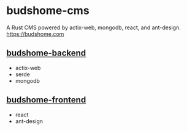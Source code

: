# budshome-cms
A Rust CMS powered by actix-web, mongodb, react, and ant-design. https://budshome.com

## [budshome-backend](https://github.com/budshome/budshome-backend)
- actix-web
- serde
- mongodb

## [budshome-frontend](https://github.com/budshome/budshome-frontend)
- react
- ant-design


